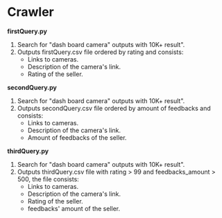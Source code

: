 # Crawler

**firstQuery.py**
1.  Search for "dash board camera" outputs with 10K+ result".
2.  Outputs firstQuery.csv file ordered by rating and consists:
    -  Links to cameras.
    -  Description of the camera's link.
    -  Rating of the seller.
    
**secondQuery.py**
1.  Search for "dash board camera" outputs with 10K+ result".
2.  Outputs secondQuery.csv file ordered by amount of feedbacks and consists:
    -  Links to cameras.
    -  Description of the camera's link.
    -  Amount of feedbacks of the seller.
    
**thirdQuery.py**
1.  Search for "dash board camera" outputs with 10K+ result".
2.  Outputs thirdQuery.csv file with rating > 99 and feedbacks_amount > 500, the file consists:
    -  Links to cameras.
    -  Description of the camera's link.
    -  Rating of the seller.
    -  feedbacks' amount of the seller.         
